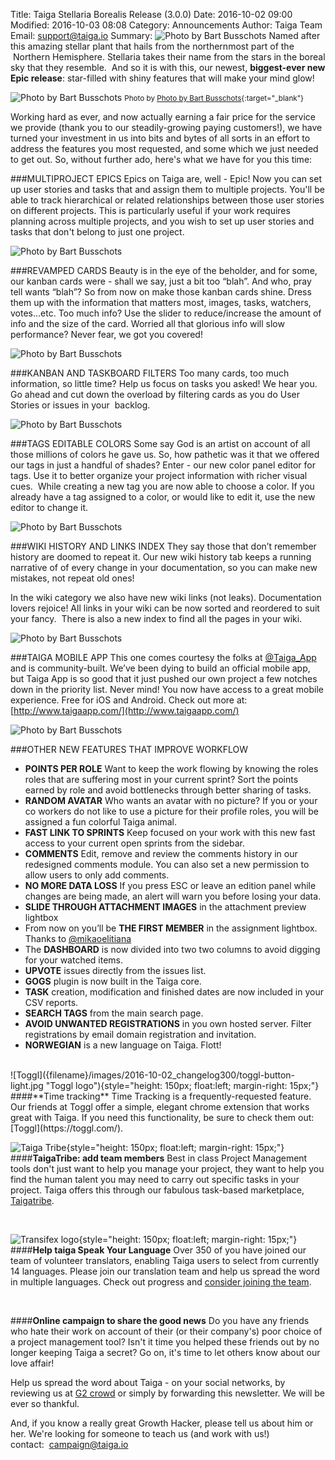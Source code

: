 Title: Taiga Stellaria Borealis Release (3.0.0)
Date: 2016-10-02 09:00
Modified: 2016-10-03 08:08
Category: Announcements
Author: Taiga Team
Email: support@taiga.io
Summary: ![Photo by Bart Busschots]({filename}/images/2016-10-02_changelog300/stellaria.jpg) Named after this amazing stellar plant that hails from the northernmost part of the  Northern Hemisphere. Stellaria takes their name from the stars in the boreal sky that they resemble.  And so it is with this, our newest, **biggest-ever new Epic release**: star-filled with shiny features that will make your mind glow!

![Photo by Bart Busschots]({filename}/images/2016-10-02_changelog300/stellaria.jpg)
<small>Photo by [Photo by Bart Busschots](https://www.flickr.com/photos/bbusschots/){:target="_blank"}</small>

Working hard as ever, and now actually earning a fair price for the service we provide (thank you to our steadily-growing paying customers!), we have turned your investment in us into bits and bytes of all sorts in an effort to address the features you most requested, and some which we just needed to get out. So, without further ado, here's what we have for you this time:

###MULTIPROJECT EPICS
Epics on Taiga are, well - Epic! Now you can set up user stories and tasks that and assign them to multiple projects. You'll be able to track hierarchical or related relationships between those user stories on different projects. This is particularly useful if your work requires planning across multiple projects, and you wish to set up user stories and tasks that don't belong to just one project.

![Photo by Bart Busschots]({filename}/images/2016-10-02_changelog300/epics.gif)

###REVAMPED CARDS
Beauty is in the eye of the beholder, and for some, our kanban cards were - shall we say, just a bit too “blah”. And who, pray tell wants “blah”? So from now on make those kanban cards shine. Dress them up with the information that matters most, images, tasks, watchers, votes...etc. Too much info? Use the slider to reduce/increase the amount of info and the size of the card. Worried all that glorious info will slow performance? Never fear, we got you covered!

![Photo by Bart Busschots]({filename}/images/2016-10-02_changelog300/cards.gif)

###KANBAN AND TASKBOARD FILTERS
Too many cards, too much information, so little time? Help us focus on tasks you asked! We hear you. Go ahead and cut down the overload by filtering cards as you do User Stories or issues in your  backlog.

![Photo by Bart Busschots]({filename}/images/2016-10-02_changelog300/filters2.gif)

###TAGS EDITABLE COLORS
Some say God is an artist on account of all those millions of colors he gave us. So, how pathetic was it that we offered our tags in just a handful of shades? Enter - our new color panel editor for tags. Use it to better organize your project information with richer visual cues.  While creating a new tag you are now able to choose a color. If you already have a tag assigned to a color, or would like to edit it, use the new editor to change it.

![Photo by Bart Busschots]({filename}/images/2016-10-02_changelog300/tags.gif)

###WIKI HISTORY AND LINKS INDEX
They say those that don’t remember history are doomed to repeat it. Our new wiki history tab keeps a running narrative of of every change in your documentation, so you can make new mistakes, not repeat old ones!

In the wiki category we also have new wiki links (not leaks). Documentation lovers rejoice! All links in your wiki can be now sorted and reordered to suit your fancy.  There is also a new index to find all the pages in your wiki.

![Photo by Bart Busschots]({filename}/images/2016-10-02_changelog300/wiki.gif)

###TAIGA MOBILE APP
This one comes courtesy the folks at [@Taiga_App](https://twitter.com/taiga_app) and is community-built. We’ve been dying to build an official mobile app, but Taiga App is so good that it just pushed our own project a few notches down in the priority list. Never mind! You now have access to a great mobile experience. Free for iOS and Android. Check out more at: [http://www.taigaapp.com/](http://www.taigaapp.com/)

![Photo by Bart Busschots]({filename}/images/2016-10-02_changelog300/taigaapp.jpeg)

###OTHER NEW FEATURES THAT IMPROVE WORKFLOW

- **POINTS PER ROLE** Want to keep the work flowing by knowing the roles roles that are suffering most in your current sprint? Sort the points earned by role and avoid bottlenecks through better sharing of tasks.
- **RANDOM AVATAR** Who wants an avatar with no picture?  If you or your co workers do not like to use a picture for their profile roles, you will be assigned a fun colorful Taiga animal.
- **FAST LINK TO SPRINTS** Keep focused on your work with this new fast access to your current open sprints from the sidebar.
- **COMMENTS** Edit, remove and review the comments history in our redesigned comments module. You can also set a new permission to allow users to only add comments.
- **NO MORE DATA LOSS** If you press ESC or leave an edition panel while changes are being made, an alert will warn you before losing your data.
- **SLIDE THROUGH ATTACHMENT IMAGES** in the attachment preview lightbox
- From now on you’ll be **THE FIRST MEMBER** in the assignment lightbox. Thanks to [@mikaoelitiana](https://github.com/mikaoelitiana)
- The **DASHBOARD** is now divided into two two columns to avoid digging for your watched items.
- **UPVOTE** issues directly from the issues list.
- **GOGS** plugin is now built in the Taiga core.
- **TASK** creation, modification and finished dates are now included in your CSV reports.
- **SEARCH TAGS** from the main search page.
- **AVOID UNWANTED REGISTRATIONS** in you own hosted server. Filter registrations by email domain registration and invitation.
- **NORWEGIAN** is a new language on Taiga. Flott!

<br>
![Toggl]({filename}/images/2016-10-02_changelog300/toggl-button-light.jpg "Toggl logo"){style="height: 150px; float:left; margin-right: 15px;"}
####**Time tracking**
Time Tracking is a frequently-requested feature. Our friends at Toggl offer a simple, elegant chrome extension that works great with Taiga. If you need this functionality, be sure to check them out: [Toggl](https://toggl.com/).

<br>

![Taiga Tribe]({filename}/images/2016-10-02_changelog300/tribe.jpg "Taiga Tribe logo"){style="height: 150px; float:left; margin-right: 15px;"}
####**TaigaTribe: add team members**
Best in class Project Management tools don't just want to help you manage your project, they want to help you find the human talent you may need to carry out specific tasks in your project. Taiga offers this through our fabulous task-based marketplace, [Taigatribe](https://tribe.taiga.io/).

<br>

![Transifex logo]({filename}/images/2016-10-02_changelog300/transifex-blue-logo.png "Transifex logo"){style="height: 150px; float:left; margin-right: 15px;"}
####**Help taiga Speak Your Language**
Over 350 of you have joined our team of volunteer translators, enabling Taiga users to select from currently 14 languages. Please join our translation team and help us spread the word in multiple languages. Check out progress and [consider joining the team](https://www.transifex.com/taiga-agile-llc/taiga-front/).

<br>

####**Online campaign to share the good news**
Do you have any friends who hate their work on account of their (or their company's) poor choice of a project management tool? Isn't it time you helped these friends out by no longer keeping Taiga a secret? Go on, it's time to let others know about our love affair!

Help us spread the word about Taiga - on your social networks, by reviewing us at [G2 crowd](https://www.g2crowd.com/products/taiga/reviews) or simply by forwarding this newsletter. We will be ever so thankful.

And, if you know a really great Growth Hacker, please tell us about him or her. We're looking for someone to teach us (and work with us!) contact:  [campaign@taiga.io](mailto:campaign@taiga.io)
